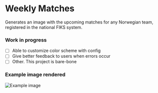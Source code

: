 # Weekly Matches

Generates an image with the upcoming matches for any Norwegian team, registered in the national FIKS system. 


### Work in progress
* [ ] Able to customize color scheme with config
* [ ] Give better feedback to users when errors occur
* [ ] Other. This project is bare-bone

### Example image rendered
![Example image](https://raw.githubusercontent.com/mentisy/weekly-matches/master/example/weekly-matches-example.png)
